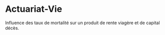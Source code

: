 # Actuariat-Vie
Influence des taux de mortalité sur un produit de rente viagère et de capital décès.
